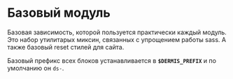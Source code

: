 # Базовый модуль

Базовая зависимость, которой пользуется практически каждый модуль. Это набор утилитарых миксин, связанных с упрощением работы sass. А также базовый reset стилей для сайта.

Базовый префикс всех блоков устанавливается в **`$DERMIS_PREFIX`** и по умолчанию он `ds-`.
